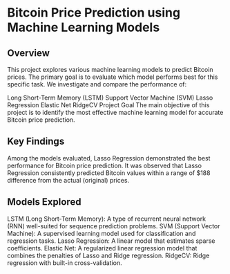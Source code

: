 # Bitcoin Price Prediction using Machine Learning Models

## Overview
This project explores various machine learning models to predict Bitcoin prices. The primary goal is to evaluate which model performs best for this specific task. We investigate and compare the performance of:

Long Short-Term Memory (LSTM)
Support Vector Machine (SVM)
Lasso Regression
Elastic Net
RidgeCV
Project Goal
The main objective of this project is to identify the most effective machine learning model for accurate Bitcoin price prediction.

## Key Findings
Among the models evaluated, Lasso Regression demonstrated the best performance for Bitcoin price prediction. It was observed that Lasso Regression consistently predicted Bitcoin values within a range of $188 difference from the actual (original) prices.

## Models Explored
LSTM (Long Short-Term Memory): A type of recurrent neural network (RNN) well-suited for sequence prediction problems.
SVM (Support Vector Machine): A supervised learning model used for classification and regression tasks.
Lasso Regression: A linear model that estimates sparse coefficients.
Elastic Net: A regularized linear regression model that combines the penalties of Lasso and Ridge regression.
RidgeCV: Ridge regression with built-in cross-validation.
